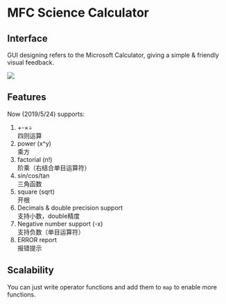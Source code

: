 # MFC Science Calculator

## Interface

GUI designing refers to the Microsoft Calculator, giving a simple & friendly visual feedback.   
  
![](https://i.loli.net/2019/05/27/5cebf4a478b8664049.jpg)


## Features  

Now (2019/5/24) supports:

1. +-×÷   
   四则运算
2. power (x^y)  
   乘方
3. factorial (n!)  
   阶乘（右结合单目运算符）
4. sin/cos/tan  
   三角函数
5. square (sqrt)  
   开根
6. Decimals & double precision support  
   支持小数，double精度
7. Negative number support (-x)  
   支持负数（单目运算符）
8. ERROR report  
   报错提示


## Scalability

You can just write operator functions and add them to `map` to enable more functions.  